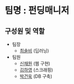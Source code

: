 # 팀명 : 펀딩매니저
##	**구성원 및 역할**  
- 팀장  
  - [최솔비](https://github.com/SolbiChoi) (딥러닝)  
- 팀원  
  - [신채원](https://github.com/kaya1436) (웹 구현)
  - [김하영](https://github.com/young-ha713) (스크래핑)
  - [박건욱](https://github.com/sxzcad) (DB 구축)
